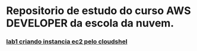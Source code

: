 # Repositorio de estudo do curso AWS DEVELOPER da escola da nuvem.

### [lab1 criando instancia ec2 pelo cloudshel](lab.md)
